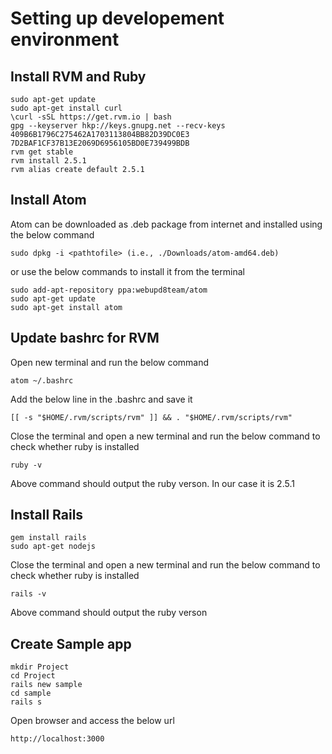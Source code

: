 
# Setting up developement environment
## Install RVM and Ruby 
    sudo apt-get update
    sudo apt-get install curl
    \curl -sSL https://get.rvm.io | bash
    gpg --keyserver hkp://keys.gnupg.net --recv-keys 409B6B1796C275462A1703113804BB82D39DC0E3 7D2BAF1CF37B13E2069D6956105BD0E739499BDB
    rvm get stable
    rvm install 2.5.1
    rvm alias create default 2.5.1

## Install Atom
Atom can be downloaded as .deb package from internet and installed using the below command

    sudo dpkg -i <pathtofile> (i.e., ./Downloads/atom-amd64.deb)
or use the below commands to install it from the terminal

    sudo add-apt-repository ppa:webupd8team/atom
    sudo apt-get update
    sudo apt-get install atom
## Update bashrc for RVM
Open new terminal and run the below command

    atom ~/.bashrc

Add the below line in the .bashrc and save it

    [[ -s "$HOME/.rvm/scripts/rvm" ]] && . "$HOME/.rvm/scripts/rvm"

Close the terminal and open a new terminal and run the below command to check whether ruby is installed

    ruby -v
Above command should output the ruby verson. In our case it is 2.5.1

## Install Rails
    gem install rails
    sudo apt-get nodejs
Close the terminal and open a new terminal and run the below command to check whether ruby is installed

    rails -v
Above command should output the ruby verson
## Create Sample app
    mkdir Project
    cd Project
    rails new sample
    cd sample
    rails s

Open browser and access the below url

    http://localhost:3000

